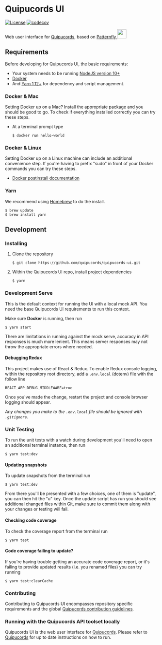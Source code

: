 # Quipucords UI
[![License](https://img.shields.io/github/license/quipucords/quipucords-ui.svg)](https://github.com/quipucords/quipucords-ui/blob/master/LICENSE)
[![codecov](https://codecov.io/gl/quipucords/quipucords-ui/branch/master/graph/badge.svg)](https://codecov.io/gl/quipucords/quipucords-ui)

Web user interface for [Quipucords](https://github.com/quipucords/quipucords), based on [Patternfly <img src="https://www.patternfly.org/assets/img/logo.svg" height="30" />](https://www.patternfly.org/)

## Requirements
Before developing for Quipucords UI, the basic requirements:
 * Your system needs to be running [NodeJS version 10+](https://nodejs.org/)
 * [Docker](https://docs.docker.com/engine/installation/)
 * And [Yarn 1.12+](https://yarnpkg.com) for dependency and script management.

### Docker & Mac
Setting Docker up on a Mac? Install the appropriate package and you should be good to go. To check if everything installed correctly you can try these steps.
  * At a terminal prompt type

    ```
    $ docker run hello-world
    ```

### Docker & Linux
Setting Docker up on a Linux machine can include an additional convenience step. If you're having to prefix "sudo" in front of your Docker commands you can try these steps.
  * [Docker postinstall documentation](https://docs.docker.com/install/linux/linux-postinstall/)

### Yarn
 We recommend using [Homebrew](https://brew.sh/) to do the install.

  ```
  $ brew update
  $ brew install yarn
  ```

## Development

### Installing
  1. Clone the repository
     ```
     $ git clone https://github.com/quipucords/quipucords-ui.git
     ```

  1. Within the Quipucords UI repo, install project dependencies
     ```
     $ yarn
     ```

### Development Serve
This is the default context for running the UI with a local mock API. You need the base Quipucords UI requirements to run this context. 

Make sure **Docker** is running, then run
  ```
  $ yarn start
  ```
There are limitations in running against the mock serve, accuracy in API responses is much more lenient. This means server responses may not throw the appropriate errors where needed.
  
#### Debugging Redux
This project makes use of React & Redux. To enable Redux console logging, within the repository root directory, add a `.env.local` (dotenv) file with the follow line
  ```
  REACT_APP_DEBUG_MIDDLEWARE=true
  ```

Once you've made the change, restart the project and console browser logging should appear.


*Any changes you make to the `.env.local` file should be ignored with `.gitignore`.*

### Unit Testing
To run the unit tests with a watch during development you'll need to open an additional terminal instance, then run
  ```
  $ yarn test:dev
  ```

#### Updating snapshots
To update snapshots from the terminal run 
  ```
  $ yarn test:dev
  ```
  
From there you'll be presented with a few choices, one of them is "update", you can then hit the "u" key. Once the update script has run you should see additional changed files within Git, make sure to commit them along with your changes or testing will fail.

#### Checking code coverage
To check the coverage report from the terminal run
  ```
  $ yarn test
  ```
  
#### Code coverage failing to update?
If you're having trouble getting an accurate code coverage report, or it's failing to provide updated results (i.e. you renamed files) you can try running
  ```
  $ yarn test:clearCache
  ```

### Contributing
Contributing to Quipucords UI encompasses repository specific requirements and the global [Quipucords contribution guidelines](https://github.com/quipucords/quipucords/blob/master/CONTRIBUTING.rst). 

### Running with the Quipucords API toolset locally

Quipucords UI is the web user interface for [Quipucords](https://github.com/quipucords/quipucords). Please refer to [Quipucords](https://github.com/quipucords/quipucords) for up to date instructions on how to run.
